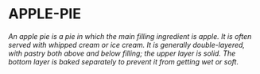 # APPLE-PIE
###### An apple pie is a pie in which the main filling ingredient is apple. It is often served with whipped cream or ice cream. It is generally double-layered, with pastry both above and below filling; the upper layer is solid. The bottom layer is baked separately to prevent it from getting wet or soft. 
